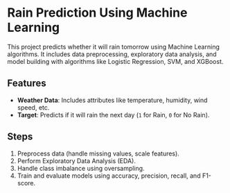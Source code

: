 # Rain Prediction Using Machine Learning

This project predicts whether it will rain tomorrow using Machine Learning algorithms. It includes data preprocessing, exploratory data analysis, and model building with algorithms like Logistic Regression, SVM, and XGBoost.

## Features

- **Weather Data**: Includes attributes like temperature, humidity, wind speed, etc.
- **Target**: Predicts if it will rain the next day (`1` for Rain, `0` for No Rain).

## Steps

1. Preprocess data (handle missing values, scale features).
2. Perform Exploratory Data Analysis (EDA).
3. Handle class imbalance using oversampling.
4. Train and evaluate models using accuracy, precision, recall, and F1-score.

